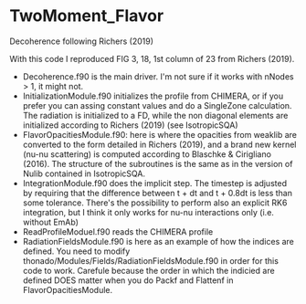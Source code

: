 # TwoMoment_Flavor
Decoherence following Richers (2019)

With this code I reproduced FIG 3, 18, 1st column of 23 from Richers (2019).

- Decoherence.f90 is the main driver. I'm not sure if it works with nNodes > 1, it might not.
- InitializationModule.f90 initializes the profile from CHIMERA, or if you prefer
you can assing constant values and do a SingleZone calculation. 
The radiation is initialized to a FD, while the non diagonal elements are initialized
according to Richers (2019) (see IsotropicSQA)
- FlavorOpacitiesModule.f90: here is where the opacities from weaklib are converted to 
the form detailed in Richers (2019), and a brand new kernel (nu-nu scattering) is computed
according to Blaschke & Cirigliano (2016). The structure of the subroutines is the same as in 
the version of Nulib contained in IsotropicSQA.
- IntegrationModule.f90 does the implicit step. The timestep is adjusted by requiring that 
the difference between t + dt and t + 0.8dt is less than some tolerance.
There's the possibility to perform also an explicit RK6 integration, but I think it only
works for nu-nu interactions only (i.e. without EmAb)
- ReadProfileModuel.f90 reads the CHIMERA profile
- RadiationFieldsModule.f90 is here as an example of how the indices are defined. 
You need to modify thonado/Modules/Fields/RadiationFieldsModule.f90 in order for this 
code to work. Carefule because the order in which the indicied are defined
DOES matter when you do Packf and Flattenf in FlavorOpacitiesModule.

